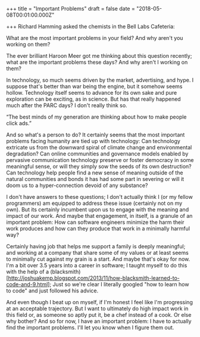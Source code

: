 
+++
title = "Important Problems"
draft = false
date = "2018-05-08T00:01:00.000Z"

+++
Richard Hamming asked the chemists in the Bell Labs Cafeteria:

What are the most important problems in your field? And why aren't you working
on them?

The ever brilliant Haroon Meer got me thinking about this question recently;
what are the important problems these days? And why aren't I working on them?

In technology, so much seems driven by the market, advertising, and hype. I
suppose that's better than war being the engine, but it somehow seems hollow.
Technology itself seems to advance for its own sake and pure exploration can be
exciting, as in science. But has that really happened much after the PARC days?
I don't really think so.

“The best minds of my generation are thinking about how to make people click
ads.”

And so what's a person to do? It certainly seems that the most important
problems facing humanity are tied up with technology: Can technology extricate
us from the downward spiral of climate change and environmental degradation? Can
online communities and governance models enabled by pervasive communication
technology preserve or foster democracy in some meaningful sense, or will they
simply sow the seeds of its own destruction? Can technology help people find a
new sense of meaning outside of the natural communities and bonds it has had
some part in severing or will it doom us to a hyper-connection devoid of any
substance?

I don't have answers to these questions; I don't actually think I (or my fellow
programmers) am equipped to address these issue (certainly not on my own). But
its certainly incumbent upon us to engage with the meaning and impact of our
work. And maybe that engagement, in itself, is a granule of an important
problem: How can software engineers minimize the harm their work produces and
how can they produce that work in a minimally harmful way?

Certainly having job that helps me support a family is deeply meaningful; and
working at a company that share some of my values or at least seems to minimally
cut against my grain is a start. And maybe that's okay for now. I'm a bit over
3.5 years into a career in software; I taught myself to do this with the help
of a (blacksmith)[http://joshuakemp.blogspot.com/2013/11/how-blacksmith-learned-to-code-and-9.html]; 
Just so we're clear I literally googled "how to learn how to code" and just followed his advice.

And even though I beat up on myself, if I'm honest I feel like I'm progressing
at an acceptable trajectory. But I want to ultimately do high impact work in
this field or, as someone so aptly put it, be a chef instead of a cook. Or else
why bother? And so for now, I have an important problem: I have to actually find
 the important problems. I'll let you know when I figure them out.
